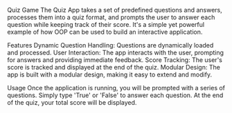 Quiz Game
The Quiz App takes a set of predefined questions and answers, processes them into a quiz format, and prompts the user to answer each question while keeping track of their score. It's a simple yet powerful example of how OOP can be used to build an interactive application.

Features
Dynamic Question Handling: Questions are dynamically loaded and processed.
User Interaction: The app interacts with the user, prompting for answers and providing immediate feedback.
Score Tracking: The user's score is tracked and displayed at the end of the quiz.
Modular Design: The app is built with a modular design, making it easy to extend and modify.

Usage
Once the application is running, you will be prompted with a series of questions. Simply type 'True' or 'False' to answer each question. At the end of the quiz, your total score will be displayed.
